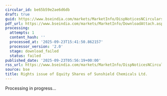 ```yaml
---
circular_id: be65b59e2ae6d6db
draft: true
guid: https://www.bseindia.com/markets/MarketInfo/DispNoticesNCirculars.aspx?Noticeid={CED3CEF4-06CF-476B-9CBF-C71B6F8F61AF}&noticeno=20250923-3&dt=09/23/2025&icount=3&totcount=78&flag=0
pdf_url: https://www.bseindia.com/markets/MarketInfo/DownloadAttach.aspx?id=20250923-3&attachedId=
processing:
  attempts: 1
  content_hash: ''
  processed_at: '2025-09-23T15:41:50.862157'
  processor_version: '2.0'
  stage: download_failed
  status: failed
published_date: '2025-09-23T05:56:19+00:00'
rss_url: https://www.bseindia.com/markets/MarketInfo/DispNoticesNCirculars.aspx?Noticeid={CED3CEF4-06CF-476B-9CBF-C71B6F8F61AF}&noticeno=20250923-3&dt=09/23/2025&icount=3&totcount=78&flag=0
source: bse
title: Rights issue of Equity Shares of Sunshield Chemicals Ltd.
---
```


Processing in progress...